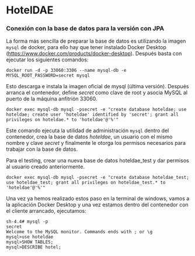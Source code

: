 # HotelDAE


### Conexión con la base de datos para la versión con JPA

La forma más sencilla de preparar la base de datos es utilizando la imagen
`mysql` de docker, para ello hay que tener instalado Docker Desktop
(https://www.docker.com/products/docker-desktop). Después basta con ejecutar
los siguientes comandos:

```
docker run -d -p 33060:3306 --name mysql-db -e MYSQL_ROOT_PASSWORD=secret mysql
```

Esto descarga e instala la imagen oficial de mysql (última versión).
Después arranca el contenedor, define _secret_ como clave de root y
asocia MySQL al puerto de la máquina anfitrión 33060.

```
docker exec mysql-db mysql -psecret -e "create database hoteldae; use hoteldae; create user 'hoteldae' identified by 'secret'; grant all privileges on hoteldae.* to 'hoteldae'@'%'"
```

Este comando ejecuta la utilidad de administración `mysql` dentro del contenedor,
crea la base de datos *hoteldae*, un usuario con el mismo nombre y clave _secret_
y finalmente le otorga los permisos necesarios para trabajar con la base
de datos.

Para el testing, crear una nueva base de datos hoteldae_test y dar permisos al usuario creado anteriormente.

```
docker exec mysql-db mysql -psecret -e "create database hoteldae_test; use hoteldae_test; grant all privileges on hoteldae_test.* to 'hoteldae'@'%'"
```

Una vez ya hemos realizado estos paso en la terminal de windows, vamos a la aplicación Docker Desktop y una vez estamos dentro del contenedor con el cliente arrancado, ejecutamos: 
```
sh-4.4# mysql -p 
secret
Welcome to the MySQL monitor. Commands ends with ; or \g
mysql>use hoteldae
mysql>SHOW TABLES;
mysql>DESCRIBE hotel;
```


